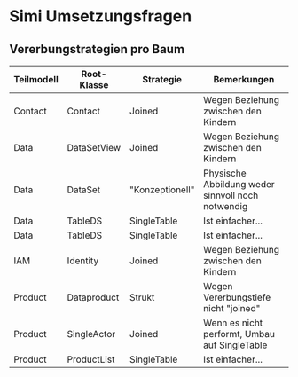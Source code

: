# Simi Umsetzungsfragen

## Vererbungstrategien pro Baum

Teilmodell|Root-Klasse|Strategie|Bemerkungen|
|---|---|---|---|
|Contact|Contact|Joined|Wegen Beziehung zwischen den Kindern|
|Data|DataSetView|Joined|Wegen Beziehung zwischen den Kindern|
|Data|DataSet|"Konzeptionell"|Physische Abbildung weder sinnvoll noch notwendig|
|Data|TableDS|SingleTable|Ist einfacher...|
|Data|TableDS|SingleTable|Ist einfacher...|
|IAM|Identity|Joined|Wegen Beziehung zwischen den Kindern|
|Product|Dataproduct|Strukt|Wegen Vererbungstiefe nicht "joined"|
|Product|SingleActor|Joined|Wenn es nicht performt, Umbau auf SingleTable|
|Product|ProductList|SingleTable|Ist einfacher...|




